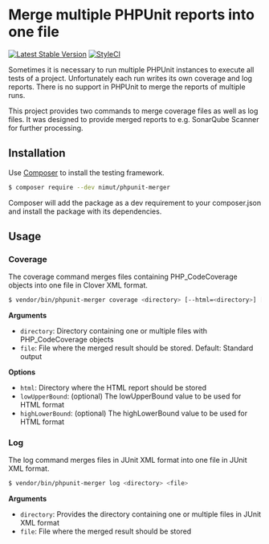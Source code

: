 # Merge multiple PHPUnit reports into one file

[![Latest Stable Version](https://img.shields.io/packagist/v/nimut/phpunit-merger.svg)](https://packagist.org/packages/nimut/phpunit-merger)
[![StyleCI](https://styleci.io/repos/114540931/shield?branch=master)](https://styleci.io/repos/114540931)

Sometimes it is necessary to run multiple PHPUnit instances to execute all tests of a project. Unfortunately each run
writes its own coverage and log reports. There is no support in PHPUnit to merge the reports of multiple runs.

This project provides two commands to merge coverage files as well as log files. It was designed to provide merged
reports to e.g. SonarQube Scanner for further processing. 

## Installation

Use [Composer](https://getcomposer.org/) to install the testing framework.

```bash
$ composer require --dev nimut/phpunit-merger
```

Composer will add the package as a dev requirement to your composer.json and install the package with its dependencies.

## Usage

### Coverage

The coverage command merges files containing PHP_CodeCoverage objects into one file in Clover XML format.

```bash
$ vendor/bin/phpunit-merger coverage <directory> [--html=<directory>] [<file>]
```

**Arguments**

- `directory`: Directory containing one or multiple files with PHP_CodeCoverage objects
- `file`: File where the merged result should be stored. Default: Standard output

**Options**

- `html`: Directory where the HTML report should be stored 
- `lowUpperBound`: (optional) The lowUpperBound value to be used for HTML format 
- `highLowerBound`: (optional) The highLowerBound value to be used for HTML format 

### Log

The log command merges files in JUnit XML format into one file in JUnit XML format.

```bash
$ vendor/bin/phpunit-merger log <directory> <file>
```

**Arguments**

- `directory`: Provides the directory containing one or multiple files in JUnit XML format 
- `file`: File where the merged result should be stored
